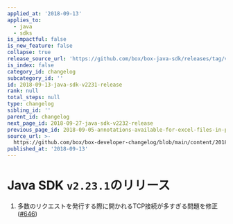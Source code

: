 ```yaml
---
applied_at: '2018-09-13'
applies_to:
  - java
  - sdks
is_impactful: false
is_new_feature: false
collapse: true
release_source_url: 'https://github.com/box/box-java-sdk/releases/tag/v2.23.1'
is_index: false
category_id: changelog
subcategory_id: ''
id: 2018-09-13-java-sdk-v2231-release
rank: null
total_steps: null
type: changelog
sibling_id: ''
parent_id: changelog
next_page_id: 2018-09-27-java-sdk-v2232-release
previous_page_id: 2018-09-05-annotations-available-for-excel-files-in-preview
source_url: >-
  https://github.com/box/box-developer-changelog/blob/main/content/2018/09-13-java-sdk-v2231-release.md
published_at: '2018-09-13'
---
```

# Java SDK `v2.23.1`のリリース

1. 多数のリクエストを発行する際に開かれるTCP接続が多すぎる問題を修正 ([#646](https://github.com/box/box-java-sdk/pull/646))
